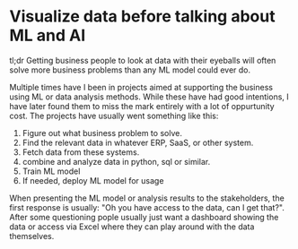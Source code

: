 # Visualize data before talking about ML and AI

tl;dr Getting business people to look at data with their eyeballs will often solve more business problems than any ML model could ever do.

Multiple times have I been in projects aimed at supporting the business using ML or data analysis methods. While these have had good intentions, I have later found them to miss the mark entirely with a lot of oppurtunity cost. The projects have usually went something like this:

1) Figure out what business problem to solve.
2) Find the relevant data in whatever ERP, SaaS, or other system.
3) Fetch data from these systems.
4) combine and analyze data in python, sql or similar.
5) Train ML model
6) If needed, deploy ML model for usage

When presenting the ML model or analysis results to the stakeholders, the first response is usually: "Oh you have access to the data, can I get that?". After some questioning pople usually just want a dashboard showing the data or access via Excel where they can play around with the data themselves. 

